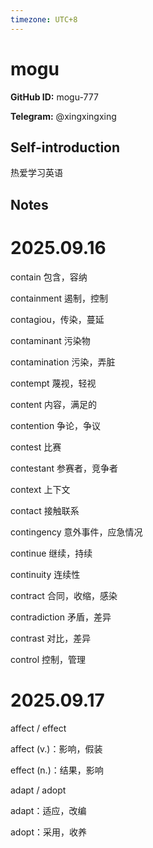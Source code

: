 ```yaml
---
timezone: UTC+8
---
```


# mogu

**GitHub ID:** mogu-777

**Telegram:** @xingxingxing

## Self-introduction

热爱学习英语

## Notes
<!-- Content_START -->
# 2025.09.16
<!-- DAILY_CHECKIN_2025-09-16_START -->
contain 包含，容纳

containment 遏制，控制

contagiou，传染，蔓延

contaminant 污染物

contamination 污染，弄脏

contempt 蔑视，轻视

content 内容，满足的

contention 争论，争议

contest 比赛

contestant 参赛者，竞争者

context 上下文

contact 接触联系

contingency 意外事件，应急情况

continue 继续，持续

continuity 连续性

contract 合同，收缩，感染

contradiction 矛盾，差异

contrast 对比，差异

control 控制，管理
<!-- DAILY_CHECKIN_2025-09-16_END -->


# 2025.09.17
<!-- DAILY_CHECKIN_2025-09-17_START -->
affect / effect

affect (v.)：影响，假装

effect (n.)：结果，影响

adapt / adopt

adapt：适应，改编

adopt：采用，收养
<!-- DAILY_CHECKIN_2025-09-17_END -->
<!-- Content_END -->
